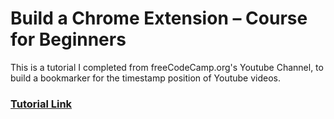 # Build a Chrome Extension – Course for Beginners

This is a tutorial I completed from freeCodeCamp.org's Youtube Channel, to build a bookmarker for the timestamp position of Youtube videos.

### [Tutorial Link](https://youtu.be/0n809nd4Zu4?feature=shared)
